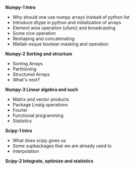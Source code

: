 **Numpy-1 Intro**
* Why should one use numpy arrays instead of python list
* Introduce dtype in python and initialization of arrays
* Element wise operation (ufunc) and broadcasting
* Some nice operation
* Reshaping and concatenating
* Matlab-esque boolean masking and operation

**Numpy-2 Sorting and structure**
* Sorting Arrays
* Partitioning
* Structured Arrays
* What's next?

**Numpy-3 Linear algebra and such**
* Matrix and vector products
* Package Linalg operations
* Fourier
* Functional programming
* Statistics

**Scipy-1 Intro**
* What does scipy gives us
* Some supbackages that we are already used to
* Interpolation

**Scipy-2 Integrate, optimize and statistics**
